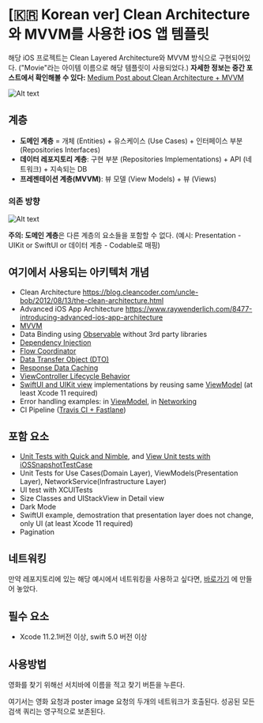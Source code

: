 # [🇰🇷 Korean ver] Clean Architecture와 MVVM를 사용한 iOS 앱 템플릿

해당 iOS 프로젝트는 Clean Layered Architecture와 MVVM 방식으로 구현되어있다. ("Movie"라는 아이템 이름으로 해당 템플릿이 사용되었다.) **자세한 정보는 중간 포스트에서 확인해볼 수 있다:**  <a href="https://tech.olx.com/clean-architecture-and-mvvm-on-ios-c9d167d9f5b3">Medium Post about Clean Architecture + MVVM</a>



![Alt text](README_FILES/CleanArchitecture+MVVM.png?raw=true "Clean Architecture Layers")



## 계층

- **도메인 계층** = 개체 (Entities) + 유스케이스 (Use Cases) + 인터페이스 부분 (Repositories Interfaces)
- **데이터 레포지토리 계층**: 구현 부분 (Repositories Implementations) + API (네트워크) + 지속되는 DB
-  **프레젠테이션 계층(MVVM)**: 뷰 모델 (View Models) + 뷰 (Views)



### 의존 방향

![Alt text](README_FILES/CleanArchitectureDependencies.png?raw=true "Modules Dependencies")



**주의: 도메인 계층**은 다른 계층의 요소들을 포함할 수 없다. (예시: Presentation - UIKit or SwiftUI or 데이터 계층 - Codable로 매핑)



## 여기에서 사용되는 아키텍처 개념

* Clean Architecture https://blog.cleancoder.com/uncle-bob/2012/08/13/the-clean-architecture.html
* Advanced iOS App Architecture https://www.raywenderlich.com/8477-introducing-advanced-ios-app-architecture
* [MVVM](ExampleMVVM/Presentation/MoviesScene/MoviesQueriesList) 
* Data Binding using [Observable](ExampleMVVM/Presentation/Utils/Observable.swift) without 3rd party libraries 
* [Dependency Injection](ExampleMVVM/Application/DIContainer/AppDIContainer.swift)
* [Flow Coordinator](ExampleMVVM/Presentation/MoviesScene/Flows/MoviesSearchFlowCoordinator.swift)
* [Data Transfer Object (DTO)](https://github.com/kudoleh/iOS-Clean-Architecture-MVVM/blob/master/ExampleMVVM/Data/Network/DataMapping/MoviesResponseDTO%2BMapping.swift)
* [Response Data Caching](https://github.com/kudoleh/iOS-Clean-Architecture-MVVM/blob/master/ExampleMVVM/Data/Repositories/DefaultMoviesRepository.swift)
* [ViewController Lifecycle Behavior](https://github.com/kudoleh/iOS-Clean-Architecture-MVVM/blob/3c47e8a4b9ae5dfce36f746242d1f40b6829079d/ExampleMVVM/Presentation/Utils/Extensions/UIViewController%2BAddBehaviors.swift#L7)
* [SwiftUI and UIKit view](ExampleMVVM/Presentation/MoviesScene/MoviesQueriesList/View/SwiftUI/MoviesQueryListView.swift) implementations by reusing same [ViewModel](ExampleMVVM/Presentation/MoviesScene/MoviesQueriesList/ViewModel/MoviesQueryListViewModel.swift) (at least Xcode 11 required)
* Error handling examples: in [ViewModel](https://github.com/kudoleh/iOS-Clean-Architecture-MVVM/blob/201de7759e2d5634e3bb4b5ad524c4242c62b306/ExampleMVVM/Presentation/MoviesScene/MoviesList/ViewModel/MoviesListViewModel.swift#L116), in [Networking](https://github.com/kudoleh/iOS-Clean-Architecture-MVVM/blob/201de7759e2d5634e3bb4b5ad524c4242c62b306/ExampleMVVM/Infrastructure/Network/NetworkService.swift#L84)
* CI Pipeline ([Travis CI + Fastlane](.travis.yml))



## 포함 요소

* [Unit Tests with Quick and Nimble](https://github.com/kudoleh/iOS-Modular-Architecture/blob/master/DevPods/MoviesSearch/MoviesSearch/Tests/Presentation/MoviesScene/MoviesListViewModelSpec.swift), and [View Unit tests with iOSSnapshotTestCase](https://github.com/kudoleh/iOS-Modular-Architecture/blob/master/DevPods/MoviesSearch/MoviesSearch/Tests/Presentation/MoviesScene/MoviesListViewTests.swift)
* Unit Tests for Use Cases(Domain Layer), ViewModels(Presentation Layer), NetworkService(Infrastructure Layer)
* UI test with XCUITests
* Size Classes and UIStackView in Detail view
* Dark Mode
* SwiftUI example, demostration that presentation layer does not change, only UI (at least Xcode 11 required)
* Pagination



## 네트워킹

만약 레포지토리에 있는 해당 예시에서 네트워킹을 사용하고 싶다면,  [바로가기](https://github.com/kudoleh/SENetworking) 에 만들어 놓았다.



## 필수 요소

- Xcode 11.2.1버전 이상, swift 5.0 버전 이상



## 사용방법

영화를 찾기 위해선 서치바에 이름을 적고 찾기 버튼을 누른다. 

여기서는  영화 요청과 poster image 요청의 두개의 네트워크가 호출된다. 성공된 모든 검색 쿼리는 영구적으로 보존된다.

